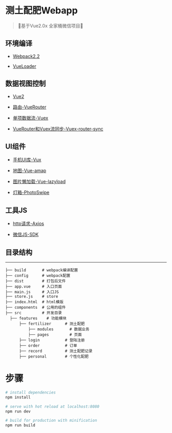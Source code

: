 # 测土配肥Webapp

> 🤞基于Vue2.0x 全家桶微信项目🤞

## 环境编译

-	[Webpack2.2](https://webpack.js.org/guides/)

-	[VueLoader](http://vue-loader.vuejs.org/en/index.html)

## 数据视图控制

-	[Vue2](http://cn.vuejs.org/guide/)

-	[路由-VueRouter](http://router.vuejs.org/zh-cn/index.html)

-	[单项数据流-Vuex](http://vuex.vuejs.org/zh-cn/index.html)

-	[VueRouter和Vuex流同步-Vuex-router-sync](https://github.com/vuejs/vuex-router-sync)

## UI组件

-	[手机UI库-Vux](https://vux.li/#/zh-CN/README?id=-%E5%BF%AB%E9%80%9F%E5%85%A5%E9%97%A8webpack)

-	[地图-Vue-amap](https://elemefe.github.io/vue-amap/#/docs/map)

-	[图片懒加载-Vue-lazyload](https://github.com/hilongjw/vue-lazyload)

-	[灯箱-PhotoSwipe](https://github.com/dimsemenov/PhotoSwipe)

## 工具JS

-	[http请求-Axios](https://github.com/mzabriskie/axios)

-	[微信JS-SDK](https://www.npmjs.com/package/weixin-js-sdk)


## 目录结构
----------

```
├── build       # webpack编译配置
├── config      # webpack配置
├── dist        # 打包后文件
├── app.vue     # 入口页面
├── main.js     # 入口JS
├── store.js    # store
├── index.html  # html模版
├── components  # 公用的组件
├── src         # 开发目录
  ├── features    # 功能模块
      ├── fertilizer      # 测土配肥
          ├── modules       # 数据业务
          ├── pages         # 页面
      ├── login           # 登陆注册
      ├── order           # 订单
      ├── record          # 测土配肥记录
      ├── personal        # 个性化配肥
```

# 步骤

``` bash
# install dependencies
npm install

# serve with hot reload at localhost:8080
npm run dev

# build for production with minification
npm run build
```

